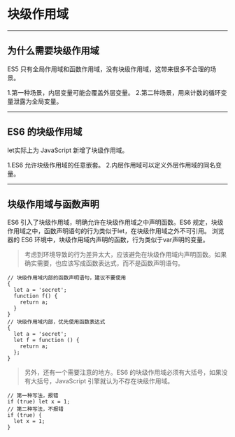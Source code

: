 # 块级作用域

---

## 为什么需要块级作用域

ES5 只有全局作用域和函数作用域，没有块级作用域，这带来很多不合理的场景。

1.第一种场景，内层变量可能会覆盖外层变量。
2.第二种场景，用来计数的循环变量泄露为全局变量。

---

## ES6 的块级作用域

let实际上为 JavaScript 新增了块级作用域。

1.ES6 允许块级作用域的任意嵌套。
2.内层作用域可以定义外层作用域的同名变量。

---

## 块级作用域与函数声明

ES6 引入了块级作用域，明确允许在块级作用域之中声明函数。ES6 规定，块级作用域之中，函数声明语句的行为类似于let，在块级作用域之外不可引用。
浏览器的 ES6 环境中，块级作用域内声明的函数，行为类似于var声明的变量。
> 考虑到环境导致的行为差异太大，应该避免在块级作用域内声明函数。如果确实需要，也应该写成函数表达式，而不是函数声明语句。

```text
// 块级作用域内部的函数声明语句，建议不要使用
{
  let a = 'secret';
  function f() {
    return a;
  }
}
// 块级作用域内部，优先使用函数表达式
{
  let a = 'secret';
  let f = function () {
    return a;
  };
}
```

> 另外，还有一个需要注意的地方。ES6 的块级作用域必须有大括号，如果没有大括号，JavaScript 引擎就认为不存在块级作用域。

```text
// 第一种写法，报错
if (true) let x = 1;
// 第二种写法，不报错
if (true) {
  let x = 1;
}
```
